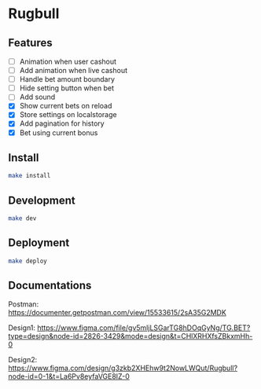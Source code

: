 # Rugbull 

## Features

- [ ] Animation when user cashout
- [ ] Add animation when live cashout
- [ ] Handle bet amount boundary
- [ ] Hide setting button when bet
- [ ] Add sound
- [x] Show current bets on reload
- [x] Store settings on localstorage 
- [x] Add pagination for history
- [x] Bet using current bonus

## Install

```bash
make install
```

## Development

```bash
make dev
```

## Deployment

```bash
make deploy
```


## Documentations

Postman: 
https://documenter.getpostman.com/view/15533615/2sA35G2MDK

Design1: 
https://www.figma.com/file/gv5mljLSGarTG8hDOqGyNg/TG.BET?type=design&node-id=2826-3429&mode=design&t=CHlXRHXfsZBkxmHh-0

Design2: 
https://www.figma.com/design/g3zkb2XHEhw9t2NowLWQut/Rugbull?node-id=0-1&t=La6Pv8eyfaVGE8IZ-0
